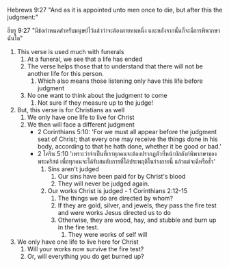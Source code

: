 Hebrews 9:27 "And as it is appointed unto men once to die, but after this the judgment:"

ฮีบรู 9:27 "มีข้อกำหนดสำหรับมนุษย์ไว้แล้วว่าจะต้องตายหนหนึ่ง และหลังจากนั้นก็จะมีการพิพากษาฉันใด"

1. This verse is used much with funerals
   1. At a funeral, we see that a life has ended
   2. The verse helps those that to understand that there will not be another life for this person.
      1. Which also means those listening only have this life before judgment
   3. No one want to think about the judgment to come
      1. Not sure if they measure up to the judge!
2. But, this verse is for Christians as well
   1. We only have one life to live for Christ
   2. We then will face a different judgment
      - 2 Corinthians 5:10: 'For we must all appear before the judgment seat of Christ; that every one may receive the things done in his body, according to that he hath done, whether it be good or bad.'
      - 2 โคริน 5:10 'เพราะว่าจำเป็นที่เราทุกคนจะต้องปรากฏตัวที่หน้าบัลลังก์พิพากษาของพระคริสต์ เพื่อทุกคนจะได้รับสมกับการที่ได้ประพฤติในร่างกายนี้ แล้วแต่จะดีหรือชั่ว'
        1. Sins aren't judged
           1. Our sins have been paid for by Christ's blood
           2. They will never be judged again.
        2. Our works Christ is judged - 1 Corinthians 2:12-15
           1. The things we do are directed by whom?
           2. If they are gold, silver, and jewels, they pass the fire test and were works Jesus directed us to do
           3. Otherwise, they are wood, hay, and stubble and burn up in the fire test.
              1. They were works of self will
3. We only have one life to live here for Christ
   1. Will your works now survive the fire test?
   2. Or, will everything you do get burned up?
